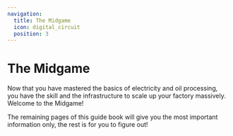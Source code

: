 ```yaml
---
navigation:
  title: The Midgame
  icon: digital_circuit
  position: 3
---
```


# The Midgame

Now that you have mastered the basics of electricity and oil processing, you have the skill and the infrastructure to scale up your factory massively. Welcome to the Midgame!

The remaining pages of this guide book will give you the most important information only, the rest is for you to figure out!

<SubPages />
